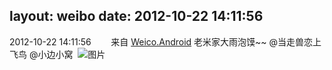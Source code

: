 layout: weibo
date: 2012-10-22 14:11:56
---
<meta name="referrer" content="no-referrer" />

2012-10-22 14:11:56  &nbsp;&nbsp;&nbsp;&nbsp;&nbsp;&nbsp; 来自 <a href="http://app.weibo.com/t/feed/l4RWD" rel="nofollow">Weico.Android</a>
老米家大雨泡馍~~ @当走兽恋上飞鸟 @小边小窝  ​​​
![图片](https://ww3.sinaimg.cn/large/6d2a6003jw1dy3ybh2nycj.jpg)
